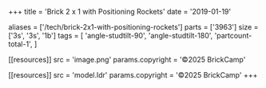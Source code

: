 +++
title = 'Brick 2 x 1 with Positioning Rockets'
date  = '2019-01-19'

aliases = ['/tech/brick-2x1-with-positioning-rockets']
parts = ['3963']
size  = ['3s', '3s', '1b']
tags  = [
  'angle-studtilt-90',
  'angle-studtilt-180',
  'partcount-total-1',
]

[[resources]]
src              = 'image.png'
params.copyright = '©2025 BrickCamp'

[[resources]]
src              = 'model.ldr'
params.copyright = '©2025 BrickCamp'
+++

